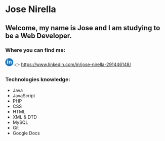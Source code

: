 # Jose Nirella

## Welcome, my name is Jose and I am studying to be a Web Developer.

### Where you can find me:

<img src="https://raw.githubusercontent.com/jnirella/jnirella/main/imagenes/linkedin_logo.png" width="25" height="25" /> :point_right: https://www.linkedin.com/in/jose-nirella-291446148/

### Technologies knowledge:

- Java
- JavaScript
- PHP
- CSS
- HTML
- XML & DTD
- MySQL
- Git
- Google Docs

